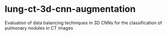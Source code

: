 # lung-ct-3d-cnn-augmentation
Evaluation of data balancing techniques in 3D CNNs for the classification of pulmonary nodules in CT images
